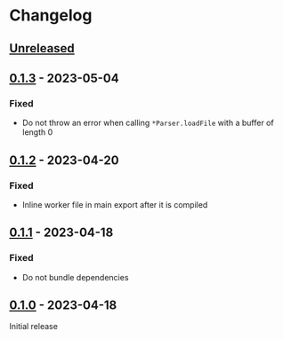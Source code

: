 # Changelog

## [Unreleased]

## [0.1.3] - 2023-05-04

### Fixed

-   Do not throw an error when calling `*Parser.loadFile` with a buffer of length 0

## [0.1.2] - 2023-04-20

### Fixed

-   Inline worker file in main export after it is compiled

## [0.1.1] - 2023-04-18

### Fixed

-   Do not bundle dependencies

## [0.1.0] - 2023-04-18

Initial release

[unreleased]: https://github.com/blackbox-log/blackbox-log/compare/v0.1.3...HEAD
[0.1.3]: https://github.com/blackbox-log/blackbox-log-ts/compare/v0.1.2...v0.1.3
[0.1.2]: https://github.com/blackbox-log/blackbox-log-ts/compare/v0.1.1...v0.1.2
[0.1.1]: https://github.com/blackbox-log/blackbox-log-ts/compare/v0.1.0...v0.1.1
[0.1.0]: https://github.com/blackbox-log/blackbox-log-ts/releases/tag/v0.1.0
